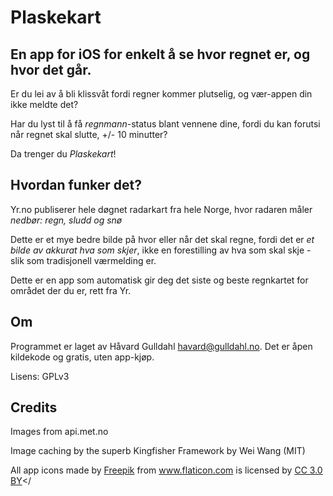 # Plaskekart


## En app for iOS for enkelt å se hvor regnet er, og hvor det går.

Er du lei av å bli klissvåt fordi regner kommer plutselig, og vær-appen din ikke meldte det?

Har du lyst til å få *regnmann*-status blant vennene dine, fordi du kan forutsi når regnet skal slutte, +/- 10 minutter?


Da trenger du *Plaskekart*!


## Hvordan funker det?

Yr.no publiserer hele døgnet radarkart fra hele Norge, hvor radaren måler *nedbør: regn, sludd og snø*

Dette er et mye bedre bilde på hvor eller når det skal regne, fordi det er *et bilde av akkurat hva som skjer*, ikke en forestilling av hva som skal skje - slik som tradisjonell værmelding er.


Dette er en app som automatisk gir deg det siste og beste regnkartet for området der du er, rett fra Yr.


## Om

Programmet er laget av Håvard Gulldahl <havard@gulldahl.no>.
Det er åpen kildekode og gratis, uten app-kjøp.

Lisens: GPLv3

## Credits

Images from api.met.no

Image caching by the superb Kingfisher Framework by Wei Wang (MIT)

All app icons made by <a href="http://www.flaticon.com/authors/freepik" title="Freepik">Freepik</a> from <a href="http://www.flaticon.com" title="Flaticon">www.flaticon.com</a> is licensed by <a href="http://creativecommons.org/licenses/by/3.0/" title="Creative Commons BY 3.0" target="_blank">CC 3.0 BY</a></
